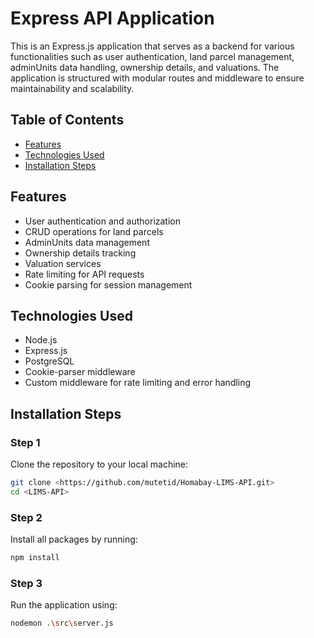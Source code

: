 # Express API Application

This is an Express.js application that serves as a backend for various functionalities such as user authentication, land parcel management, adminUnits data handling, ownership details, and valuations. The application is structured with modular routes and middleware to ensure maintainability and scalability.

## Table of Contents

- [Features](#features)
- [Technologies Used](#technologies-used)
- [Installation Steps](#installation-steps)

## Features

- User authentication and authorization
- CRUD operations for land parcels
- AdminUnits data management
- Ownership details tracking
- Valuation services
- Rate limiting for API requests
- Cookie parsing for session management

## Technologies Used

- Node.js
- Express.js
- PostgreSQL
- Cookie-parser middleware
- Custom middleware for rate limiting and error handling

## Installation Steps

### Step 1

Clone the repository to your local machine:

```bash
git clone <https://github.com/mutetid/Homabay-LIMS-API.git>
cd <LIMS-API>
```

### Step 2

Install all packages by running:

```bash
npm install
```

### Step 3

Run the application using:

```bash
nodemon .\src\server.js
```
